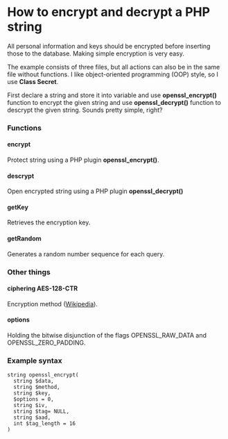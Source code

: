 # How to encrypt and decrypt a PHP string

All personal information and keys should be encrypted before inserting those to the database. Making simple encryption is very easy.

The example consists of three files, but all actions can also be in the same file without functions. I like object-oriented programming (OOP) style, so I use **Class Secret**.

First declare a string and store it into variable and use **openssl_encrypt()** function to encrypt the given string and use **openssl_decrypt()** function to descrypt the given string. Sounds pretty simple, right?

### Functions

#### encrypt

Protect string using a PHP plugin **openssl_encrypt()**.

#### descrypt

Open encrypted string using a PHP plugin **openssl_decrypt()**  

#### getKey

Retrieves the encryption key.

#### getRandom

Generates a random number sequence for each query.

### Other things

#### ciphering AES-128-CTR

Encryption method ([Wikipedia](https://en.wikipedia.org/wiki/Advanced_Encryption_Standard)).

#### options

Holding the bitwise disjunction of the flags OPENSSL_RAW_DATA and OPENSSL_ZERO_PADDING.

### Example syntax

```
string openssl_encrypt(
  string $data,
  string $method,
  string $key,
  $options = 0,
  string $iv,
  string $tag= NULL,
  string $aad,
  int $tag_length = 16
)
```
